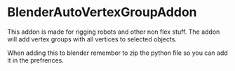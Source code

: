 # BlenderAutoVertexGroupAddon
This addon is made for rigging robots and other non flex stuff. The addon will add vertex groups with all vertices to selected objects.

When adding this to blender remember to zip the python file so you can add it in the prefrences.
